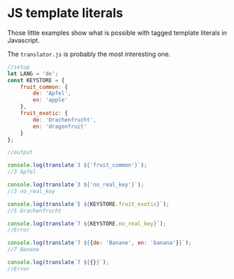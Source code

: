 # JS template literals

Those little examples show what is possible with tagged template literals in Javascript.

The `translator.js` is probably the most interesting one.

```js
//setup
let LANG = 'de';
const KEYSTORE = {
	fruit_common: {
		de: 'Apfel',
		en: 'apple'
	},
	fruit_exotic: {
		de: 'Drachenfrucht',
		en: 'dragonfruit'
	}
};

//output

console.log(translate`3 ${'fruit_common'}`);
//3 Apfel

console.log(translate`3 ${'no_real_key'}`);
//3 no_real_key

console.log(translate`5 ${KEYSTORE.fruit_exotic}`);
//5 Drachenfrucht

console.log(translate`7 ${KEYSTORE.no_real_key}`);
//Error

console.log(translate`7 ${{de: 'Banane', en: 'banana'}}`);
//7 Banane

console.log(translate`7 ${{}}`);
//Error
```